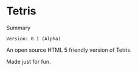 Tetris
======

Summary

	Version: 0.1 (Alpha)

An open source HTML 5 friendly version of Tetris.

Made just for fun. 


